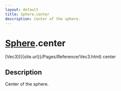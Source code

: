 ```yaml
---
layout: default
title: Sphere.center
description: Center of the sphere.
---
```

# [Sphere]({{site.url}}/Pages/Reference/Sphere.html).center

<div class='signature' markdown='1'>
[Vec3]({{site.url}}/Pages/Reference/Vec3.html) center
</div>

## Description
Center of the sphere.

